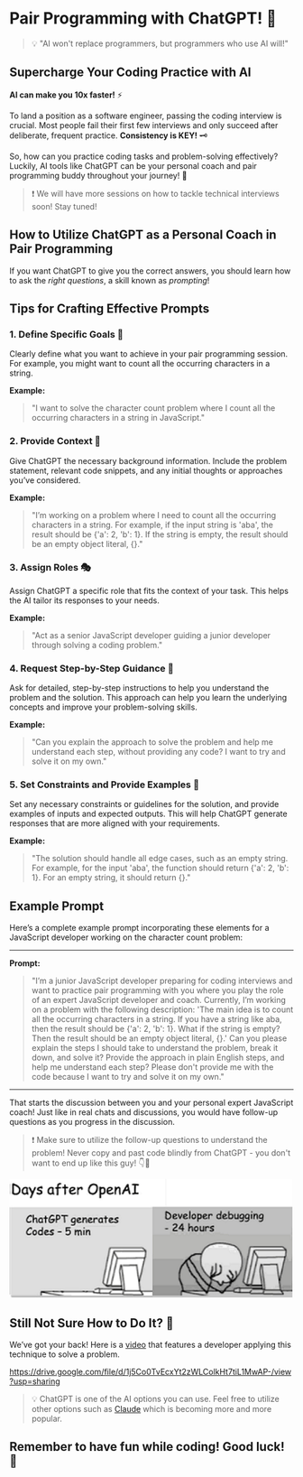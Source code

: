 # Pair Programming with ChatGPT! 🚀

> 💡 "AI won't replace programmers, but programmers who use AI will!"

## Supercharge Your Coding Practice with AI

**AI can make you 10x faster!** ⚡

To land a position as a software engineer, passing the coding interview is crucial. Most people fail their first few interviews and only succeed after deliberate, frequent practice. **Consistency is KEY!** 🗝️

So, how can you practice coding tasks and problem-solving effectively? Luckily, AI tools like ChatGPT can be your personal coach and pair programming buddy throughout your journey! 🤖

> ❗️ We will have more sessions on how to tackle technical interviews soon! Stay tuned!

## How to Utilize ChatGPT as a Personal Coach in Pair Programming

If you want ChatGPT to give you the correct answers, you should learn how to ask the _right questions_, a skill known as _prompting_!

## Tips for Crafting Effective Prompts

### 1. Define Specific Goals 🎯

Clearly define what you want to achieve in your pair programming session. For example, you might want to count all the occurring characters in a string.

**Example:**

> "I want to solve the character count problem where I count all the occurring characters in a string in JavaScript."

### 2. Provide Context 📝

Give ChatGPT the necessary background information. Include the problem statement, relevant code snippets, and any initial thoughts or approaches you’ve considered.

**Example:**

> "I’m working on a problem where I need to count all the occurring characters in a string. For example, if the input string is 'aba', the result should be {'a': 2, 'b': 1}. If the string is empty, the result should be an empty object literal, {}."

### 3. Assign Roles 🎭

Assign ChatGPT a specific role that fits the context of your task. This helps the AI tailor its responses to your needs.

**Example:**

> "Act as a senior JavaScript developer guiding a junior developer through solving a coding problem."

### 4. Request Step-by-Step Guidance 🧩

Ask for detailed, step-by-step instructions to help you understand the problem and the solution. This approach can help you learn the underlying concepts and improve your problem-solving skills.

**Example:**

> "Can you explain the approach to solve the problem and help me understand each step, without providing any code? I want to try and solve it on my own."

### 5. Set Constraints and Provide Examples 🚧

Set any necessary constraints or guidelines for the solution, and provide examples of inputs and expected outputs. This will help ChatGPT generate responses that are more aligned with your requirements.

**Example:**

> "The solution should handle all edge cases, such as an empty string. For example, for the input 'aba', the function should return {'a': 2, 'b': 1}. For an empty string, it should return {}."

## Example Prompt

Here’s a complete example prompt incorporating these elements for a JavaScript developer working on the character count problem:

---

**Prompt:**

> "I’m a junior JavaScript developer preparing for coding interviews and want to practice pair programming with you where you play the role of an expert JavaScript developer and coach. Currently, I’m working on a problem with the following description:
> 'The main idea is to count all the occurring characters in a string. If you have a string like aba, then the result should be {'a': 2, 'b': 1}. What if the string is empty? Then the result should be an empty object literal, {}.' Can you please explain the steps I should take to understand the problem, break it down, and solve it? Provide the approach in plain English steps, and help me understand each step? Please don't provide me with the code because I want to try and solve it on my own."

---

That starts the discussion between you and your personal expert JavaScript coach! Just like in real chats and discussions, you would have follow-up questions as you progress in the discussion.

> ❗️ Make sure to utilize the follow-up questions to understand the problem! Never copy and past code blindly from ChatGPT - you don't want to end up like this guy! 👇🤭

![Meme](./images/chatgpt-pair-programming_meme.png)

[video]: https://drive.google.com/file/d/1j5Co0TvEcxYt2zWLColkHt7tiL1MwAP-/view?usp=sharing
[Claude]: https://claude.ai/

## Still Not Sure How to Do It? 🤔

We’ve got your back! Here is a [video] that features a developer applying this technique to solve a problem.

https://drive.google.com/file/d/1j5Co0TvEcxYt2zWLColkHt7tiL1MwAP-/view?usp=sharing

> 💡 ChatGPT is one of the AI options you can use. Feel free to utilize other options such as [Claude] which is becoming more and more popular.

## Remember to have fun while coding! Good luck! 🚀
